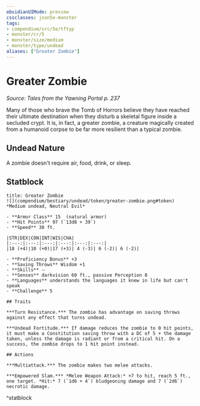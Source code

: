 ```yaml
---
obsidianUIMode: preview
cssclasses: json5e-monster
tags:
- compendium/src/5e/tftyp
- monster/cr/5
- monster/size/medium
- monster/type/undead
aliases: ["Greater Zombie"]
---
```

# Greater Zombie
*Source: Tales from the Yawning Portal p. 237*  

Many of those who brave the Tomb of Horrors believe they have reached their ultimate destination when they disturb a skeletal figure inside a secluded crypt. It is, in fact, a greater zombie, a creature magically created from a humanoid corpse to be far more resilient than a typical zombie.

## Undead Nature

A zombie doesn't require air, food, drink, or sleep.

## Statblock

```ad-statblock
title: Greater Zombie
![](compendium/bestiary/undead/token/greater-zombie.png#token)
*Medium undead, Neutral Evil*

- **Armor Class** 15  (natural armor)
- **Hit Points** 97 (`13d8 + 39`)
- **Speed** 30 ft.

|STR|DEX|CON|INT|WIS|CHA|
|:---:|:---:|:---:|:---:|:---:|:---:|
|18 (+4)|10 (+0)|17 (+3)| 4 (-3)| 6 (-2)| 6 (-2)|

- **Proficiency Bonus** +3
- **Saving Throws** Wisdom +1
- **Skills** ⏤
- **Senses** darkvision 60 ft., passive Perception 8
- **Languages** understands the languages it knew in life but can't speak
- **Challenge** 5

## Traits

***Turn Resistance.*** The zombie has advantage on saving throws against any effect that turns undead.

***Undead Fortitude.*** If damage reduces the zombie to 0 hit points, it must make a Constitution saving throw with a DC of 5 + the damage taken, unless the damage is radiant or from a critical hit. On a success, the zombie drops to 1 hit point instead.

## Actions

***Multiattack.*** The zombie makes two melee attacks.

***Empowered Slam.*** *Melee Weapon Attack:* +7 to hit, reach 5 ft., one target. *Hit:* 7 (`1d6 + 4`) bludgeoning damage and 7 (`2d6`) necrotic damage.
```
^statblock